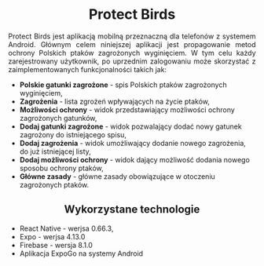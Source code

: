 <h1 align="center">Protect Birds</h1>
<p align="justify"> Protect Birds jest aplikacją mobilną przeznaczną dla telefonów z systemem Android. Głównym celem niniejszej aplikacji jest propagowanie metod ochrony Polskich 
ptaków zagrożonych wyginięciem. W tym celu każdy zarejestrowany użytkownik, po uprzednim zalogowaniu może skorzystać z zaimplementowanych funkcjonalności takich jak: 
  <ul>
    <li><b>Polskie gatunki zagrożone</b> - spis Polskich ptaków zagrożonych wyginięciem,</li>
    <li><b>Zagrożenia</b> - lista zgrożeń wpływających na życie ptaków,</li>
    <li><b>Możliwości ochrony</b> - widok przedstawiający możliwości ochrony zagrożonych gatunków,</li>
    <li><b>Dodaj gatunki zagrożone</b> - widok pozwalający dodać nowy gatunek zagrożony do istniejącego spisu,</li>
    <li><b>Dodaj zagrożenia</b> - widok umożliwający dodanie nowego zagrożenia, do już istniejącej listy,</li>
    <li><b>Dodaj możliwości ochrony</b> - widok dający możliwość dodania nowego sposobu ochrony ptaków,</li>
    <li><b>Główne zasady</b> - główne zasady obowiązujące w otoczeniu zagrożonych ptaków.</li>
  </ul>
</p>
<h2 align="center"> Wykorzystane technologie </h2>
<ul>
  <li>React Native - werjsa 0.66.3,</li>
  <li>Expo - werjsa 4.13.0</li>
  <li>Firebase - wersja 8.1.0</li>
  <li>Aplikacja ExpoGo na systemy Android</li>
</ul>
